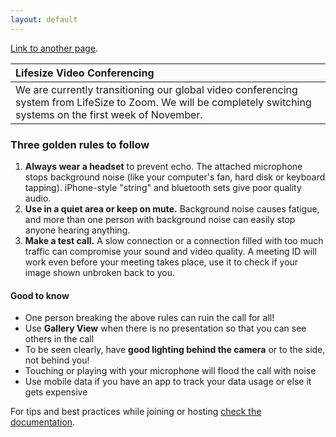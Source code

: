 ```yaml
---
layout: default
---
```


[Link to another page](https://pages-themes.github.io/cayman/).

| Lifesize Video Conferencing        |
|:-----------------------------------|
| We are currently transitioning our global video conferencing system from LifeSize to Zoom. We will be completely switching systems on the first week of November.          |

### Three golden rules to follow

1. **Always wear a headset** to prevent echo. The attached microphone stops background noise (like your computer's fan, hard disk or keyboard tapping). iPhone-style "string" and bluetooth sets give poor quality audio.
2. **Use in a quiet area or keep on mute.** Background noise causes fatigue, and more than one person with background noise can easily stop anyone hearing anything.
3. **Make a test call.** A slow connection or a connection filled with too much traffic can compromise your sound and video quality. A meeting ID will work even before your meeting takes place, use it to check if your image shown unbroken back to you.

#### Good to know
* One person breaking the above rules can ruin the call for all!
* Use **Gallery View** when there is no presentation so that you can see others in the call
* To be seen clearly, have **good lighting behind the camera** or to the side, not behind you!
* Touching or playing with your microphone will flood the call with noise
* Use mobile data if you have an app to track your data usage or else it gets expensive

For tips and best practices while joining or hosting [check the documentation](https://support.greenpeace.org/support/collaboration/video-conferencing).
